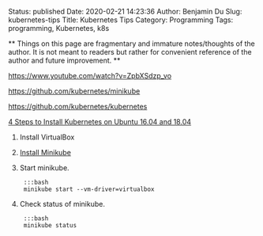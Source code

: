 Status: published
Date: 2020-02-21 14:23:36
Author: Benjamin Du
Slug: kubernetes-tips
Title: Kubernetes Tips
Category: Programming
Tags: programming, Kubernetes, k8s

**
Things on this page are fragmentary and immature notes/thoughts of the author.
It is not meant to readers but rather for convenient reference of the author and future improvement.
**

https://www.youtube.com/watch?v=ZpbXSdzp_vo


https://github.com/kubernetes/minikube


https://github.com/kubernetes/kubernetes


[4 Steps to Install Kubernetes on Ubuntu 16.04 and 18.04](https://matthewpalmer.net/kubernetes-app-developer/articles/install-kubernetes-ubuntu-tutorial.html)


1. Install VirtualBox

3. [Install Minikube](https://kubernetes.io/docs/tasks/tools/install-minikube/)

4. Start minikube. 
	
		:::bash
		minikube start --vm-driver=virtualbox

5. Check status of minikube.

		:::bash
		minikube status



